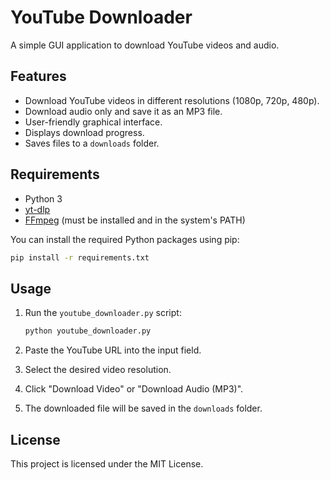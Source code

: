 # YouTube Downloader

A simple GUI application to download YouTube videos and audio.

## Features

-   Download YouTube videos in different resolutions (1080p, 720p, 480p).
-   Download audio only and save it as an MP3 file.
-   User-friendly graphical interface.
-   Displays download progress.
-   Saves files to a `downloads` folder.

## Requirements

-   Python 3
-   [yt-dlp](https://github.com/yt-dlp/yt-dlp)
-   [FFmpeg](https://ffmpeg.org/download.html) (must be installed and in the system's PATH)

You can install the required Python packages using pip:

```bash
pip install -r requirements.txt
```

## Usage

1.  Run the `youtube_downloader.py` script:

    ```bash
    python youtube_downloader.py
    ```

2.  Paste the YouTube URL into the input field.
3.  Select the desired video resolution.
4.  Click "Download Video" or "Download Audio (MP3)".
5.  The downloaded file will be saved in the `downloads` folder.

## License

This project is licensed under the MIT License.